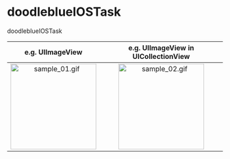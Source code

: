 # doodleblueIOSTask
doodleblueIOSTask


|e.g. UIImageView|e.g. UIImageView in UICollectionView|
|:---:|:---:|
|<img src="https://github.com/shtnkgm/ImageTransition/raw/master/docs/assets/sample_01.gif" alt="sample_01.gif" width="200px" /> | <img src="https://github.com/shtnkgm/ImageTransition/raw/master/docs/assets/sample_02.gif" alt="sample_02.gif" width="200px" />|
